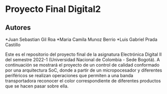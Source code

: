 # Proyecto Final Digital2
## Autores
*Juan Sebastian Gil Roa
*Maria Camila Munoz Berrio 
*Luis Gabriel Prada Castillo

Este es el repositorio del proyecto final de la asignatura Electrónica Digital II del semestre 2022-1 (Universidad Nacional de Colombia - Sede Bogotá). A continuación se mostrará el proyecto de un control de calidad conformado por una arquitectura SoC, donde a partir de un micropocesador y diferentes periféricos se realizan operaciones que permiten a una banda transportadora reconocer el color correspondiente de diferentes productos que se hacen pasar sobre ella.
